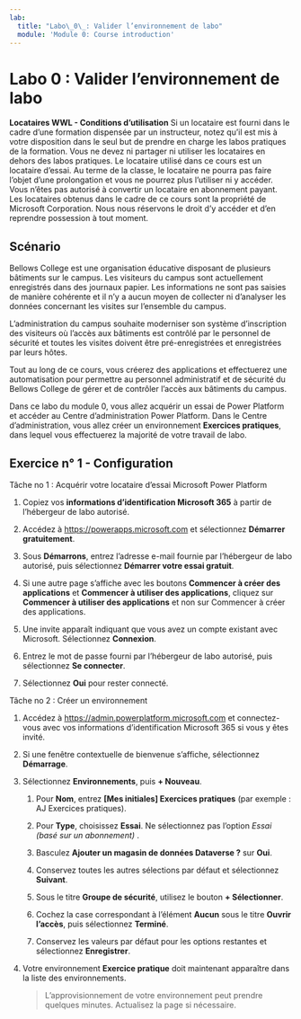 ```yaml
---
lab:
  title: "Labo\_0\_: Valider l’environnement de labo"
  module: 'Module 0: Course introduction'
---
```


# Labo 0 : Valider l’environnement de labo

**Locataires WWL - Conditions d’utilisation** Si un locataire est fourni dans le cadre d’une formation dispensée par un instructeur, notez qu’il est mis à votre disposition dans le seul but de prendre en charge les labos pratiques de la formation. Vous ne devez ni partager ni utiliser les locataires en dehors des labos pratiques. Le locataire utilisé dans ce cours est un locataire d’essai. Au terme de la classe, le locataire ne pourra pas faire l’objet d’une prolongation et vous ne pourrez plus l’utiliser ni y accéder. Vous n’êtes pas autorisé à convertir un locataire en abonnement payant. Les locataires obtenus dans le cadre de ce cours sont la propriété de Microsoft Corporation. Nous nous réservons le droit d’y accéder et d’en reprendre possession à tout moment. 

## Scénario

Bellows College est une organisation éducative disposant de plusieurs bâtiments sur le campus. Les visiteurs du campus sont actuellement enregistrés dans des journaux papier. Les informations ne sont pas saisies de manière cohérente et il n’y a aucun moyen de collecter ni d’analyser les données concernant les visites sur l’ensemble du campus.

L’administration du campus souhaite moderniser son système d’inscription des visiteurs où l’accès aux bâtiments est contrôlé par le personnel de sécurité et toutes les visites doivent être pré-enregistrées et enregistrées par leurs hôtes. 

Tout au long de ce cours, vous créerez des applications et effectuerez une automatisation pour permettre au personnel administratif et de sécurité du Bellows College de gérer et de contrôler l’accès aux bâtiments du campus.

Dans ce labo du module 0, vous allez acquérir un essai de Power Platform et accéder au Centre d’administration Power Platform. Dans le Centre d’administration, vous allez créer un environnement **Exercices pratiques**, dans lequel vous effectuerez la majorité de votre travail de labo.


## Exercice n° 1 - Configuration

Tâche no 1 : Acquérir votre locataire d’essai Microsoft Power Platform

1.  Copiez vos **informations d’identification Microsoft 365** à partir de l’hébergeur de labo autorisé. 

1.  Accédez à <https://powerapps.microsoft.com> et sélectionnez **Démarrer gratuitement**.

1.  Sous **Démarrons**, entrez l’adresse e-mail fournie par l’hébergeur de labo autorisé, puis sélectionnez **Démarrer votre essai gratuit**. 

1.  Si une autre page s’affiche avec les boutons **Commencer à créer des applications** et **Commencer à utiliser des applications**, cliquez sur **Commencer à utiliser des applications** et non sur Commencer à créer des applications.

1.  Une invite apparaît indiquant que vous avez un compte existant avec Microsoft. Sélectionnez **Connexion**. 

1.  Entrez le mot de passe fourni par l’hébergeur de labo autorisé, puis sélectionnez **Se connecter**. 

1.  Sélectionnez **Oui** pour rester connecté. 


Tâche no 2 : Créer un environnement

1.  Accédez à <https://admin.powerplatform.microsoft.com> et connectez-vous avec vos informations d’identification Microsoft 365 si vous y êtes invité. 

1.  Si une fenêtre contextuelle de bienvenue s’affiche, sélectionnez **Démarrage**. 

1.  Sélectionnez **Environnements**, puis **+ Nouveau**.

    1. Pour **Nom**, entrez **[Mes initiales] Exercices pratiques** (par exemple : AJ Exercices pratiques).

    1. Pour **Type**, choisissez **Essai**. Ne sélectionnez pas l’option *Essai (basé sur un abonnement)* .

    1. Basculez **Ajouter un magasin de données Dataverse ?** sur **Oui**. 

    1. Conservez toutes les autres sélections par défaut et sélectionnez **Suivant**. 

    1. Sous le titre **Groupe de sécurité**, utilisez le bouton **+ Sélectionner**.

    1. Cochez la case correspondant à l’élément **Aucun** sous le titre **Ouvrir l’accès**, puis sélectionnez **Terminé**.

    1. Conservez les valeurs par défaut pour les options restantes et sélectionnez **Enregistrer**. 

1.  Votre environnement **Exercice pratique** doit maintenant apparaître dans la liste des environnements. 

    > L’approvisionnement de votre environnement peut prendre quelques minutes. Actualisez la page si nécessaire.


